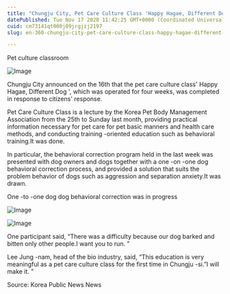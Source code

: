 ```yaml
---
title: "Chungju City, Pet Care Culture Class 'Happy Hagae, Different Dog' Citizens"
datePublished: Tue Nov 17 2020 11:42:25 GMT+0000 (Coordinated Universal Time)
cuid: cm73141qt000j09jrgjzj2197
slug: en-360-chungju-city-pet-care-culture-class-happy-hagae-different-dog-citizens

---
```



Pet culture classroom

![Image](https://cdn.hashnode.com/res/hashnode/image/upload/v1739432347054/d5ff8e04-49d6-4067-a61f-face6bc1cf70.jpeg)

Chungju City announced on the 16th that the pet care culture class' Happy Hagae, Different Dog ', which was operated for four weeks, was completed in response to citizens' response.

Pet Care Culture Class is a lecture by the Korea Pet Body Management Association from the 25th to Sunday last month, providing practical information necessary for pet care for pet basic manners and health care methods, and conducting training -oriented education such as behavioral training.It was done.

In particular, the behavioral correction program held in the last week was presented with dog owners and dogs together with a one -on -one dog behavioral correction process, and provided a solution that suits the problem behavior of dogs such as aggression and separation anxiety.It was drawn.

One -to -one dog dog behavioral correction was in progress

![Image](https://cdn.hashnode.com/res/hashnode/image/upload/v1739432349195/6b772f7c-9dde-4190-bdc8-7c488822dc35.jpeg)

![Image](https://cdn.hashnode.com/res/hashnode/image/upload/v1739432351296/b5949662-83e3-4c7e-a1f9-94e43b7c521e.jpeg)

One participant said, “There was a difficulty because our dog barked and bitten only other people.I want you to run. ”

Lee Jung -nam, head of the bio industry, said, “This education is very meaningful as a pet care culture class for the first time in Chungju -si.”I will make it. ”

Source: Korea Public News News
